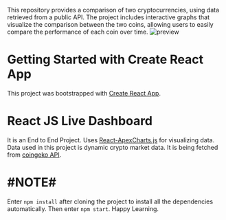 This repository provides a comparison of two cryptocurrencies, using data retrieved from a public API. The project includes interactive graphs that visualize the comparison between the two coins, allowing users to easily compare the performance of each coin over time.
![preview](https://i.ibb.co/kyVLp4Q/Coin-Comparison-Preview.webp "preview")

# Getting Started with Create React App

This project was bootstrapped with [Create React App](https://github.com/facebook/create-react-app).

# React JS Live Dashboard
It is an End to End Project. Uses [React-ApexCharts.js](https://apexcharts.com/react-chart-demos/) for visualizing data.
Data used in this project is dynamic crypto market data. It is being fetched from [coingeko API](https://www.coingecko.com/en/api/documentation).

# #NOTE# #
Enter `npm install` after cloning the project to install all the dependencies automatically.
Then enter `npm start`.
Happy Learning.
